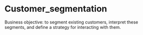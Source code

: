 # Customer_segmentation
Business objective: to segment existing customers, interpret these segments, and define a strategy for interacting with them.
